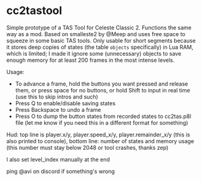 # cc2tastool

Simple prototype of a TAS Tool for Celeste Classic 2. Functions the same way as a mod. Based on smalleste2 by @Meep and uses free space to squeeze in some basic TAS tools. Only usable for short segments because it stores deep copies of states (the table `objects` specifically) in Lua RAM, which is limited; I made it ignore some (unnecessary) objects to save enough memory for at least 200 frames in the most intense levels.

Usage:

* To advance a frame, hold the buttons you want pressed and release them, or press space for no buttons, or hold Shift to input in real time (use this to skip intros and such)
* Press Q to enable/disable saving states
* Press Backspace to undo a frame
* Press O to dump the button states from recorded states to cc2tas.p8l file (let me know if you need this in a different format for something)

Hud: top line is player.x/y, player.speed_x/y, player.remainder_x/y (this is also printed to console), bottom line: number of states and memory usage (this number must stay below 2048 or tool crashes, thanks zep)

I also set level_index manually at the end

ping @avi on discord if something's wrong
